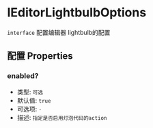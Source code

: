 # IEditorLightbulbOptions
`interface` 配置编辑器 lightbulb的配置

## 配置 Properties

### enabled?
+ 类型:  `可选`
+ 默认值: `true`
+ 可选项: `-`
+ 描述: `指定是否启用灯泡代码的action`